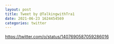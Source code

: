 ```yaml
--- 
layout: post 
title: Tweet by @TalkingwithTra1 
date: 2021-06-23 1624454569 
categories: twitter 
--- 
```

https://twitter.com/o/status/1407690587059286016